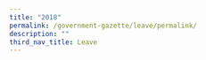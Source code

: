 ```yaml
---
title: "2018"
permalink: /government-gazette/leave/permalink/
description: ""
third_nav_title: Leave
---
```

